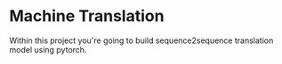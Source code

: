 # Machine Translation


Within this project you're going to build sequence2sequence translation model using pytorch. 

